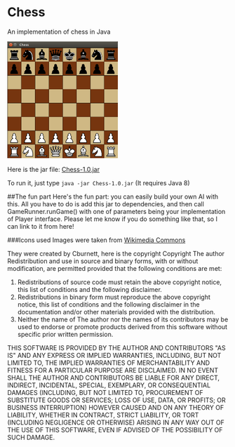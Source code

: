 # Chess
An implementation of chess in Java


<img src="Chess_screenshot.png" width="50%" height="50%"/>


Here is the jar file: 
[Chess-1.0.jar](https://github.com/ilinum/Chess/raw/master/Chess-1.0.jar)

To run it, just type `java -jar Chess-1.0.jar`
(It requires Java 8)


##The fun part
Here's the fun part: you can easily build your own AI with this. All you have to do is add this jar to dependencies, and then call GameRunner.runGame() with one of parameters being your implementation of Player interface. 
Please let me know if you do something like that, so I can link to it from here!


###Icons used
Images were taken from [Wikimedia Commons](https://commons.wikimedia.org)

They were created by Cburnett, here is the copyright
Copyright The author
Redistribution and use in source and binary forms, with or without modification, are permitted provided that the following conditions are met:

1. Redistributions of source code must retain the above copyright notice, this list of conditions and the following disclaimer.
2. Redistributions in binary form must reproduce the above copyright notice, this list of conditions and the following disclaimer in the documentation and/or other materials provided with the distribution.
3. Neither the name of The author nor the names of its contributors may be used to endorse or promote products derived from this software without specific prior written permission.

THIS SOFTWARE IS PROVIDED BY THE AUTHOR AND CONTRIBUTORS "AS IS" AND ANY EXPRESS OR IMPLIED WARRANTIES, INCLUDING, BUT NOT LIMITED TO, THE IMPLIED WARRANTIES OF MERCHANTABILITY AND FITNESS FOR A PARTICULAR PURPOSE ARE DISCLAIMED. IN NO EVENT SHALL THE AUTHOR AND CONTRIBUTORS BE LIABLE FOR ANY DIRECT, INDIRECT, INCIDENTAL, SPECIAL, EXEMPLARY, OR CONSEQUENTIAL DAMAGES (INCLUDING, BUT NOT LIMITED TO, PROCUREMENT OF SUBSTITUTE GOODS OR SERVICES; LOSS OF USE, DATA, OR PROFITS; OR BUSINESS INTERRUPTION) HOWEVER CAUSED AND ON ANY THEORY OF LIABILITY, WHETHER IN CONTRACT, STRICT LIABILITY, OR TORT (INCLUDING NEGLIGENCE OR OTHERWISE) ARISING IN ANY WAY OUT OF THE USE OF THIS SOFTWARE, EVEN IF ADVISED OF THE POSSIBILITY OF SUCH DAMAGE.
